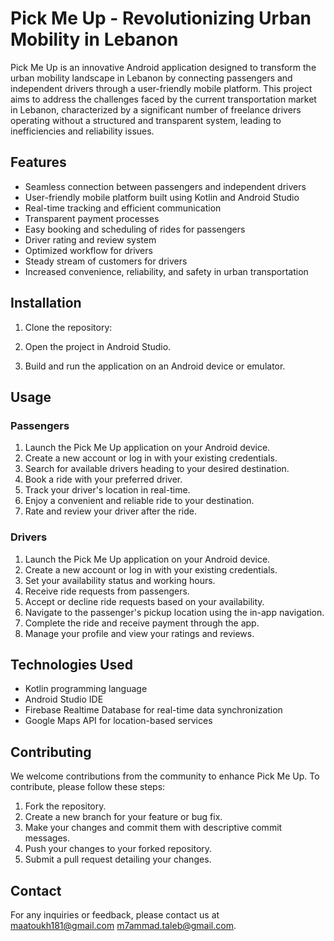 # Pick Me Up - Revolutionizing Urban Mobility in Lebanon

Pick Me Up is an innovative Android application designed to transform the urban mobility landscape in Lebanon by connecting passengers and independent drivers through a user-friendly mobile platform. This project aims to address the challenges faced by the current transportation market in Lebanon, characterized by a significant number of freelance drivers operating without a structured and transparent system, leading to inefficiencies and reliability issues.

## Features

- Seamless connection between passengers and independent drivers
- User-friendly mobile platform built using Kotlin and Android Studio
- Real-time tracking and efficient communication
- Transparent payment processes
- Easy booking and scheduling of rides for passengers
- Driver rating and review system
- Optimized workflow for drivers
- Steady stream of customers for drivers
- Increased convenience, reliability, and safety in urban transportation

## Installation

1. Clone the repository:

2. Open the project in Android Studio.

3. Build and run the application on an Android device or emulator.

## Usage

### Passengers

1. Launch the Pick Me Up application on your Android device.
2. Create a new account or log in with your existing credentials.
3. Search for available drivers heading to your desired destination.
4. Book a ride with your preferred driver.
5. Track your driver's location in real-time.
6. Enjoy a convenient and reliable ride to your destination.
7. Rate and review your driver after the ride.

### Drivers

1. Launch the Pick Me Up application on your Android device.
2. Create a new account or log in with your existing credentials.
3. Set your availability status and working hours.
4. Receive ride requests from passengers.
5. Accept or decline ride requests based on your availability.
6. Navigate to the passenger's pickup location using the in-app navigation.
7. Complete the ride and receive payment through the app.
8. Manage your profile and view your ratings and reviews.

## Technologies Used

- Kotlin programming language
- Android Studio IDE
- Firebase Realtime Database for real-time data synchronization
- Google Maps API for location-based services

## Contributing

We welcome contributions from the community to enhance Pick Me Up. To contribute, please follow these steps:

1. Fork the repository.
2. Create a new branch for your feature or bug fix.
3. Make your changes and commit them with descriptive commit messages.
4. Push your changes to your forked repository.
5. Submit a pull request detailing your changes.

## Contact

For any inquiries or feedback, please contact us at maatoukh181@gmail.com m7ammad.taleb@gmail.com.
